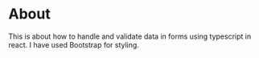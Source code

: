 # About
This is about how to handle and validate data in forms using typescript in react. I have used Bootstrap for styling.